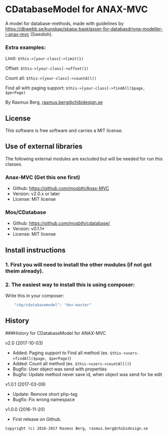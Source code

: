 CDatabaseModel for ANAX-MVC
===========================

A model for database-methods, made with guidelines by https://dbwebb.se/kunskap/skapa-basklasser-for-databasdrivna-modeller-i-anax-mvc (Swedish).

### Extra examples: 

Limit: `$this->[your-class]->limit(1)`

Offset: `$this->[your-class]->offset(1)`

Count all: `$this->[your-class]->countAll()`

Find all with paging support: `$this->[your-class]->findAll($page, $perPage)`


By Rasmus Berg, rasmus.berg@chibidesign.se


License
------------------

This software is free software and carries a MIT license.


Use of external libraries
-----------------------------------

The following external modules are excluded but will be needed for run this classes.

### Anax-MVC (Get this one first)
* Github: https://github.com/mosbth/Anax-MVC
* Version: v2.0.x or later
* License: MIT license

### Mos/CDatabase
* Github: https://github.com/mosbth/cdatabase/
* Version: v0.1.1*
* License: MIT license

Install instructions
--------------------

### 1. First you will need to install the other modules (if not got theim already). 

### 2. The easiest way to install this is using composer:

Write this in your composer: 

```javascript
    "chp/cdatabasemodel": "dev-master"
```


History
-----------------------------------

###History for CDatabaseModel for ANAX-MVC 

v2.0 (2017-10-03)
* Added: Paging support to Find all method (ex. `$this->users->findAll($page, $perPage)`)
* Added: Count all method (ex. `$this->users->countAll()`)
* Bugfix: User object was send with properties
* Bugfix: Update method never save id, when object was send for be edit

v1.0.1 (2017-03-09)
* Update: Remove short php-tag
* Bugfix: Fix wrong namespace

v1.0.0 (2016-11-20)

* First release on Github.



```
Copyright (c) 2016-2017 Rasmus Berg, rasmus.berg@chibidesign.se
```

